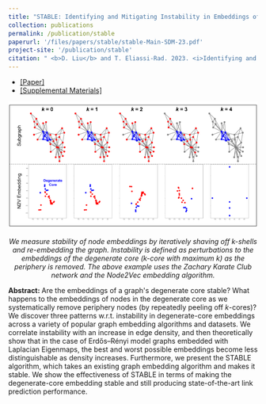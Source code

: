 ```yaml
---
title: "STABLE: Identifying and Mitigating Instability in Embeddings of the Degenerate Core"
collection: publications
permalink: /publication/stable
paperurl: '/files/papers/stable/stable-Main-SDM-23.pdf'
project-site: '/publication/stable'
citation: " <b>D. Liu</b> and T. Eliassi-Rad. 2023. <i>Identifying and Mitigating Instability in Embeddings of the Degenerate Core</i>. SIAM SDM'23."
---
```


<ul>
	<li> <a href="/files/papers/stable/stable-Main-SDM-23.pdf" target="_blank">[Paper]</a> </li>
	<li> <a href="/files/papers/stable/stable-Supplemental-SDM-23.pdf" target="_blank">[Supplemental Materials]</a> </li>
</ul>

<center>
	<img src="/files/papers/stable/ShaRe.png">
	<p><i>We measure stability of node embeddings by iteratively shaving off k-shells and re-embedding the graph. Instability is defined as perturbations to the embeddings of the degenerate core (k-core with maximum k) as the periphery is removed. The above example uses the Zachary Karate Club network and the Node2Vec embedding algorithm.</i></p>
</center>

<p>
<b>Abstract: </b>
Are the embeddings of a graph's degenerate core stable? What happens to the embeddings of nodes in the degenerate core as we systematically remove periphery nodes (by repeatedly peeling off <i>k</i>-cores)? We discover three patterns w.r.t. instability in degenerate-core embeddings across a variety of popular graph embedding algorithms and datasets. We correlate instability with an increase in edge density, and then theoretically show that in the case of Erdős–Rényi model graphs embedded with Laplacian Eigenmaps, the best and worst possible embeddings become less distinguishable as density increases. Furthermore, we present the STABLE algorithm, which takes an existing graph embedding algorithm and makes it stable. We show the effectiveness of STABLE in terms of making the degenerate-core embedding stable and still producing state-of-the-art link prediction performance.
</p>

<br> 

